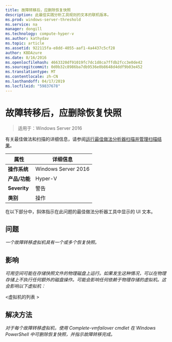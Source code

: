 ```yaml
---
title: 故障转移后，应删除恢复快照
description: 此最佳实践分析工具规则的文本的联机版本。
ms.prod: windows-server-threshold
ms.service: na
manager: dongill
ms.technology: compute-hyper-v
ms.author: kathydav
ms.topic: article
ms.assetid: 922115fa-e8dd-4055-aaf1-4a4437c5cf28
author: KBDAzure
ms.date: 8/16/2016
ms.openlocfilehash: 4663320df91019fc7dc1d8ca7ffdb2fcc3e0de42
ms.sourcegitcommit: 0d0b32c8986ba7db9536e0b8648d4ddf9b03e452
ms.translationtype: MT
ms.contentlocale: zh-CN
ms.lasthandoff: 04/17/2019
ms.locfileid: "59837678"
---
```

# <a name="recovery-snapshots-should-be-removed-after-failover"></a>故障转移后，应删除恢复快照

>适用于：Windows Server 2016

有关最佳做法和扫描的详细信息，请参阅[运行最佳做法分析器扫描并管理扫描结果](https://go.microsoft.com/fwlink/p/?LinkID=223177)。  
  
|属性|详细信息|  
|-|-|  
|**操作系统**|Windows Server 2016| 
|**产品/功能**|Hyper-V|  
|**Severity**|警告|  
|**类别**|操作|  
  
在以下部分中，斜体指示在此问题的最佳做法分析器工具中显示的 UI 文本。  
  
## <a name="issue"></a>**问题**  
*一个故障转移虚拟机具有一个或多个恢复快照。*  
  
## <a name="impact"></a>**影响**  
*可用空间可能在存储快照文件的物理磁盘上运行。如果发生这种情况，可以在物理存储上不执行任何额外的磁盘操作。可能会影响任何依赖于物理存储的虚拟机。这会影响以下虚拟机：*  
  
\<虚拟机的列表 >  
  
## <a name="resolution"></a>**解决方法**  
*对于每个故障转移虚拟机，使用 Complete-vmfailover cmdlet 在 Windows PowerShell 中可删除恢复快照，并指示故障转移完成。*  
  


